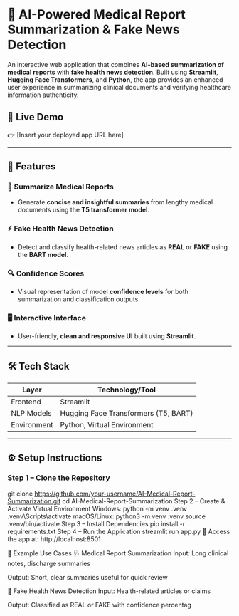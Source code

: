 # 🧠 AI-Powered Medical Report Summarization & Fake News Detection

An interactive web application that combines **AI-based summarization of medical reports** with **fake health news detection**. Built using **Streamlit**, **Hugging Face Transformers**, and **Python**, the app provides an enhanced user experience in summarizing clinical documents and verifying healthcare information authenticity.

## 🚀 Live Demo
👉 [Insert your deployed app URL here]

---

## 🚀 Features

### 🧾 Summarize Medical Reports
- Generate **concise and insightful summaries** from lengthy medical documents using the **T5 transformer model**.

### ⚡ Fake Health News Detection
- Detect and classify health-related news articles as **REAL** or **FAKE** using the **BART model**.

### 🔍 Confidence Scores
- Visual representation of model **confidence levels** for both summarization and classification outputs.

### 🖥️ Interactive Interface
- User-friendly, **clean and responsive UI** built using **Streamlit**.

---

## 🛠️ Tech Stack

| Layer        | Technology/Tool                            |
|--------------|---------------------------------------------|
| Frontend     | Streamlit                                  |
| NLP Models   | Hugging Face Transformers (T5, BART)       |
| Environment  | Python, Virtual Environment                |

---

## ⚙️ Setup Instructions

### Step 1 – Clone the Repository
git clone https://github.com/your-username/AI-Medical-Report-Summarization.git
cd AI-Medical-Report-Summarization
Step 2 – Create & Activate Virtual Environment
Windows:
python -m venv .venv
.venv\Scripts\activate
macOS/Linux:
python3 -m venv .venv
source .venv/bin/activate
Step 3 – Install Dependencies
pip install -r requirements.txt
Step 4 – Run the Application
streamlit run app.py
🔗 Access the app at: http://localhost:8501

🎯 Example Use Cases
🩺 Medical Report Summarization
Input: Long clinical notes, discharge summaries

Output: Short, clear summaries useful for quick review

📰 Fake Health News Detection
Input: Health-related articles or claims

Output: Classified as REAL or FAKE with confidence percentag

